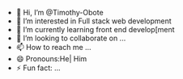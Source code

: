 - 👋 Hi, I’m @Timothy-Obote
- 👀 I’m interested in Full stack web development 
- 🌱 I’m currently learning front end develop[ment
- 💞️ I’m looking to collaborate on ...
- 📫 How to reach me ...
- 😄 Pronouns:He| Him
- ⚡ Fun fact: ...

<!---
Timothy-Obote/Timothy-Obote is a ✨ special ✨ repository because its `README.md` (this file) appears on your GitHub profile.
You can click the Preview link to take a look at your changes.
--->
